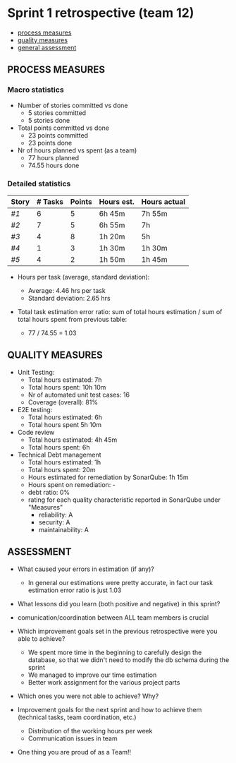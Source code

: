 Sprint 1 retrospective (team 12)
=====================================

- [process measures](#process-measures)
- [quality measures](#quality-measures)
- [general assessment](#assessment)

## PROCESS MEASURES 

### Macro statistics

- Number of stories committed vs done  
    - 5 stories committed
    - 5 stories done
- Total points committed vs done
    - 23 points committed
    - 23 points done
- Nr of hours planned vs spent (as a team)
    - 77 hours planned
    - 74.55 hours done


### Detailed statistics

| Story  | # Tasks | Points | Hours est. | Hours actual |
|--------|---------|--------|------------|--------------|
| _#1_       |    6     |   5     |      6h 45m      |       7h 55m       |
| _#2_      |     7    |    5    |     6h 55m    |       7h        |
| _#3_      |     4    |    8    |     1h 20m       |        5h       |
| _#4_      |     1    |    3    |      1h 30m      |       1h 30m       |
| _#5_       |    4     |    2    |      1h 50m      |      1h 45m        |


- Hours per task (average, standard deviation):
    - Average: 4.46 hrs per task
    - Standard deviation: 2.65 hrs

- Total task estimation error ratio: sum of total hours estimation / sum of total hours spent from previous table:
    -  77 / 74.55 =  1.03
## QUALITY MEASURES 

- Unit Testing:
  - Total hours estimated: 7h
  - Total hours spent: 10h 10m
  - Nr of automated unit test cases: 16
  - Coverage (overall): 81%
- E2E testing:
  - Total hours estimated: 6h 
  - Total hours spent 5h 10m
- Code review 
  - Total hours estimated: 4h 45m
  - Total hours spent: 6h
- Technical Debt management
  - Total hours estimated: 1h
  - Total hours spent: 20m
  - Hours estimated for remediation by SonarQube: 1h 15m
  - Hours spent on remediation: -
  - debt ratio: 0%
  - rating for each quality characteristic reported in SonarQube under "Measures"
    - reliability: A
    - security: A
    - maintainability: A

## ASSESSMENT

- What caused your errors in estimation (if any)?
    - In general our estimations were pretty accurate, in fact our task estimation error ratio is just 1.03
	
- What lessons did you learn (both positive and negative) in this sprint?
- comunication/coordination between ALL team members is crucial

- Which improvement goals set in the previous retrospective were you able to achieve? 
    - We spent more time in the beginning to carefully design the database, so that we didn't need to modify the db schema during the sprint
    - We managed to improve our time estimation
    - Better work assignment for the various project parts

- Which ones you were not able to achieve? Why?


- Improvement goals for the next sprint and how to achieve them (technical tasks, team coordination, etc.)
     - Distribution of the working hours per week
     - Communication issues in team

- One thing you are proud of as a Team!!
    
